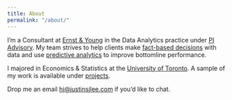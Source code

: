 ```yaml
---
title: About
permalink: "/about/"
---
```


I’m a Consultant at [Ernst & Young](https://www.ey.com/en_gl) in the Data Analytics practice under [PI Advisory](https://www.ey.com/ca/en/services/advisory/performance-improvement). My team strives to help clients make [fact-based decisions](https://hbr.org/2010/01/better-decisions-through-analy) with data and use [predictive analytics](https://www.huffingtonpost.com/phil-simon/predictive-analytics_b_2802994.html) to improve bottomline performance. 

I majored in Economics & Statistics at the [University of Toronto](https://www.utoronto.ca/). A sample of my work is available under [projects](http://www.justinsjlee.com/projects/). 

Drop me an email [hi@justinsjlee.com](mailto:hi@justinsjlee.com) if you’d like to chat.

